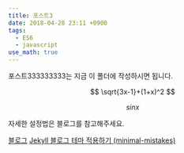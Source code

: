 ```yaml
---
title: 포스트3
date: 2018-04-28 23:11 +0900
tags:
  - ES6
  - javascript
use_math: true
---
```


포스트333333333는 지금 이 폴더에 작성하시면 됩니다.


$$
\sqrt{3x-1}+(1+x)^2
$$

$$ sinx $$


자세한 설정법은 블로그를 참고해주세요.

[블로그](https://junhobaik.github.io)
[Jekyll 블로그 테마 적용하기 (minimal-mistakes)](https://junhobaik.github.io/jekyll-apply-theme/)
